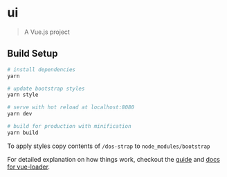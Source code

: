 # ui

> A Vue.js project

## Build Setup

``` bash
# install dependencies
yarn

# update bootstrap styles
yarn style

# serve with hot reload at localhost:8080
yarn dev

# build for production with minification
yarn build
```

To apply styles copy contents of `/dos-strap` to `node_modules/bootstrap`

For detailed explanation on how things work, checkout the [guide](http://vuejs-templates.github.io/webpack/) and [docs for vue-loader](http://vuejs.github.io/vue-loader).
